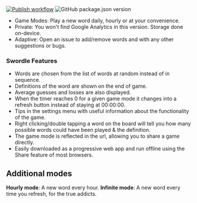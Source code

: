 <div align="left">
  <a href="https://lukeswitz.github.io/wordguess/" ><img src="https://github.com/lukeswitz/wordguess/workflows/Publish/badge.svg?branch=main" alt="Publish workflow"/></a>
  <img src="https://img.shields.io/github/package-json/v/lukeswitz/wordguess" alt="GitHub package.json version" />
</div>


- Game Modes: Play a new word daily, hourly or at your convenience. 
- Private: You won't find Google Analytics in this version. Storage done on-device. 
- Adaptive: Open an issue to add/remove words and with any other suggestions or bugs. 
 
### Swordle Features

- Words are chosen from the list of words at random instead of in sequence.
- Definitions of the word are shown on the end of game.
- Average guesses and losses are also displayed.
- When the timer reaches 0 for a given game mode it changes into a refresh button instead of staying at 00:00:00.
- Tips in the settings menu with useful information about the functionality of the game.
- Right clicking/double tapping a word on the board will tell you how many possible words could have been played & the definition.
- The game mode is reflected in the url, allowing you to share a game directly. 
- Easily downloaded as a progressive web app and run offline using the Share feature of most browsers. 

## Additional modes
**Hourly mode**: A new word every hour.
**Infinite mode**: A new word every time you refresh, for the true addicts.

